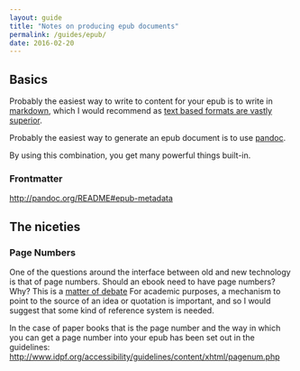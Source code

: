 ```yaml
---
layout: guide
title: "Notes on producing epub documents"
permalink: /guides/epub/
date: 2016-02-20
---
```

## Basics ##

Probably the easiest way to write to content for your epub is to write in
[markdown](https://daringfireball.net/projects/markdown/), which I would recommend
as [text based formats are vastly superior](/guides/text/).

Probably the easiest way to generate an epub document is to use
[pandoc](http://pandoc.org).

By using this combination, you get many powerful things built-in.

### Frontmatter

http://pandoc.org/README#epub-metadata

## The niceties ##

### Page Numbers ###

One of the questions around the interface between old and new technology is that of page numbers. Should
an ebook need to have page numbers? Why? This is a [matter of debate](http://wiki.mobileread.com/wiki/Page_numbers)
For academic purposes, a mechanism to point to the source of an idea
or quotation is important, and so I would suggest that some kind of reference system is needed.

In the case of paper books that is the page number and the way in which you can get a page number into your epub
has been set out in the guidelines: http://www.idpf.org/accessibility/guidelines/content/xhtml/pagenum.php
